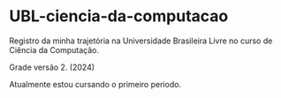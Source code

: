 # UBL-ciencia-da-computacao
Registro da minha trajetória na Universidade Brasileira Livre no curso de Ciência da Computação.

Grade versão 2. (2024)

Atualmente estou cursando o primeiro periodo.
